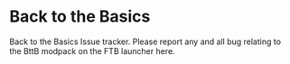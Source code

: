 Back to the Basics
===============

Back to the Basics Issue tracker. Please report any and all bug relating to the BttB modpack on the FTB launcher here.
